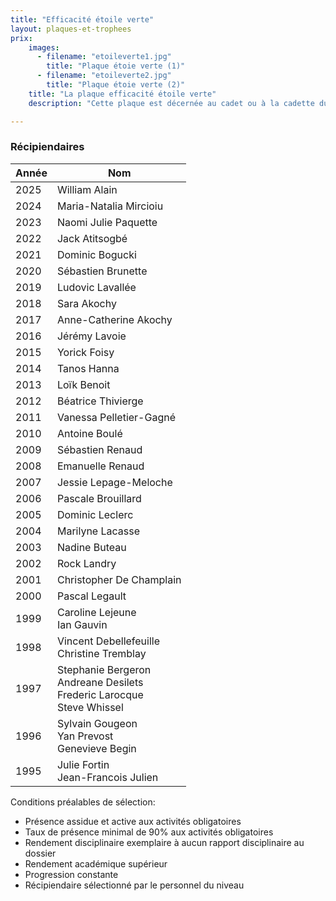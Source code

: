 ```yaml
---
title: "Efficacité étoile verte"
layout: plaques-et-trophees
prix: 
    images:
      - filename: "etoileverte1.jpg"
        title: "Plaque étoie verte (1)"
      - filename: "etoileverte2.jpg"
        title: "Plaque étoie verte (2)"
    title: "La plaque efficacité étoile verte"
    description: "Cette plaque est décernée au cadet ou à la cadette du niveau étoile verte qui s’est le plus distingué par sa tenue, son comportement et sa participation aux activités durant sa première année au corps de cadets."

---
```


### Récipiendaires

| Année | Nom |
| --- | --- |
| 2025 | William Alain |
| 2024 | Maria-Natalia Mircioiu |
| 2023 | Naomi Julie Paquette |
| 2022 | Jack Atitsogbé |
| 2021 | Dominic Bogucki |
| 2020 | Sébastien Brunette |
| 2019 | Ludovic Lavallée |
| 2018 | Sara Akochy |
| 2017 | Anne-Catherine Akochy |
| 2016 | Jérémy Lavoie |
| 2015 | Yorick Foisy |
| 2014 | Tanos Hanna |
| 2013 | Loïk Benoit |
| 2012 | Béatrice Thivierge |
| 2011 | Vanessa Pelletier-Gagné |
| 2010 | Antoine Boulé |
| 2009 | Sébastien Renaud |
| 2008 | Emanuelle Renaud |
| 2007 | Jessie Lepage-Meloche |
| 2006 | Pascale Brouillard |
| 2005 | Dominic Leclerc |
| 2004 | Marilyne Lacasse |
| 2003 | Nadine Buteau |
| 2002 | Rock Landry |
| 2001 | Christopher De Champlain |
| 2000 | Pascal Legault |
| 1999 | Caroline Lejeune  <br>Ian Gauvin |
| 1998 | Vincent Debellefeuille  <br>Christine Tremblay |
| 1997 | Stephanie Bergeron  <br>Andreane Desilets  <br>Frederic Larocque  <br>Steve Whissel |
| 1996 | Sylvain Gougeon  <br>Yan Prevost  <br>Genevieve Begin |
| 1995 | Julie Fortin  <br>Jean-Francois Julien |

Conditions préalables de sélection:  
- Présence assidue et active aux activités obligatoires  
- Taux de présence minimal de 90% aux activités obligatoires  
- Rendement disciplinaire exemplaire à aucun rapport disciplinaire au dossier  
- Rendement académique supérieur  
- Progression constante  
- Récipiendaire sélectionné par le personnel du niveau
